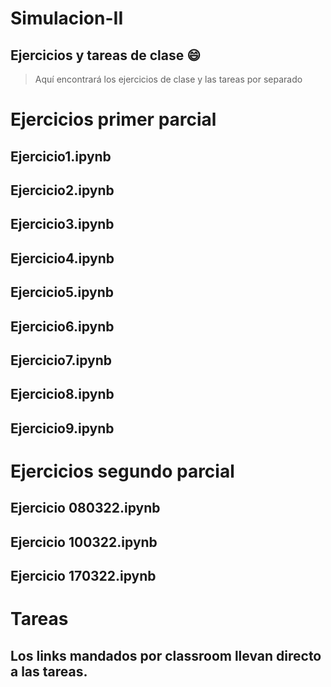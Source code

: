 # Simulacion-II
## Ejercicios y tareas de clase :smile:
> Aquí encontrará los ejercicios de clase y las tareas por separado

# Ejercicios primer parcial
## Ejercicio1.ipynb
## Ejercicio2.ipynb
## Ejercicio3.ipynb
## Ejercicio4.ipynb
## Ejercicio5.ipynb
## Ejercicio6.ipynb
## Ejercicio7.ipynb
## Ejercicio8.ipynb
## Ejercicio9.ipynb
# Ejercicios segundo parcial
## Ejercicio 080322.ipynb
## Ejercicio 100322.ipynb
## Ejercicio 170322.ipynb
# Tareas

## Los links mandados por classroom llevan directo a las tareas.